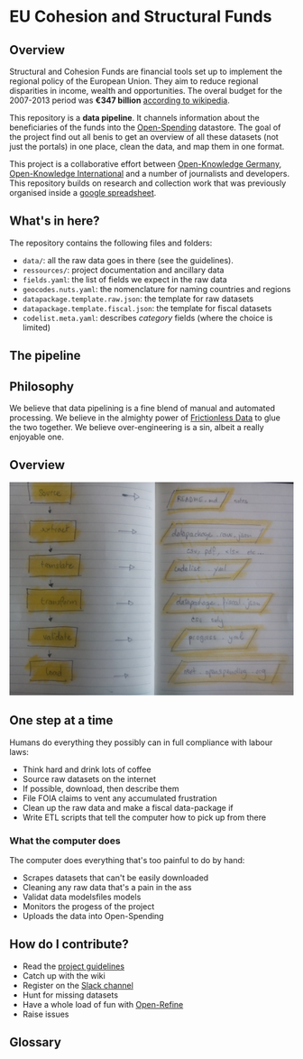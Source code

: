 # EU Cohesion and Structural Funds 

## Overview

Structural and Cohesion Funds are financial tools set up to implement the regional policy of the European Union. They aim to reduce regional disparities in income, wealth and opportunities. The overal budget for the 2007-2013 period was __€347 billion__ [according to wikipedia](https://en.wikipedia.org/wiki/Structural_Funds_and_Cohesion_Fund).

This repository is a __data pipeline__. It channels information about the beneficiaries of the funds into the [Open-Spending](http:next.openspending.org) datastore. The goal of the project find out  all benis to get an overview of all these datasets (not just the portals) in one place, clean the data, and map them in one format. 

This project is a collaborative effort between [Open-Knowledge Germany](https://www.okfn.de/en/), [Open-Knowledge International](http://okfn.org/) and a number of journalists and developers. This repository builds on research and collection work that was previously organised inside a [google spreadsheet](https://docs.google.com/spreadsheets/d/1RkC_YuWWlhGxyDRc-bpD_zaWAXK78GpPr8nfPesQfSY/edit?pref=2&pli=1#gid=0). 

##  What's in here?

The repository contains the following files and folders:

- `data/`: all the raw data goes in there (see the guidelines).
- `ressources/`: project documentation and ancillary data
- `fields.yaml`: the list of fields we expect in the raw data
- `geocodes.nuts.yaml`: the nomenclature for naming countries and regions
- `datapackage.template.raw.json`: the template for raw datasets
- `datapackage.template.fiscal.json`: the template for fiscal datasets
- `codelist.meta.yaml`: describes *category* fields (where the choice is limited)

## The pipeline

## Philosophy

We believe that data pipelining is a fine blend of manual and automated processing. We believe in the almighty power of [Frictionless Data](http://www.frictionlessdata.io/) to glue the two together. We believe over-engineering is a sin, albeit a really enjoyable one.  

## Overview

![Pipeline](resources/images/pipeline_v1.jpg "Overview of the pipeline")

## One step at a time

Humans do everything they possibly can in full compliance with labour laws:

- Think hard and drink lots of coffee
- Source raw datasets on the internet
- If possible, download, then describe them
- File FOIA claims to vent any accumulated frustration
- Clean up the raw data and make a fiscal data-package if 
- Write ETL scripts that tell the computer how to pick up from there 

### What the computer does

The computer does everything that's too painful to do by hand:

- Scrapes datasets that can't be easily downloaded
- Cleaning any raw data that's a pain in the ass
- Validat data modelsfiles models
- Monitors the progess of the project
- Uploads the data into Open-Spending

## How do I contribute?

- Read the [project guidelines](hguidelines.md)
- Catch up with the wiki
- Register on the [Slack channel](https://followthesubsidies.slack.com)
- Hunt for missing datasets
- Have a whole load of fun with [Open-Refine]()
- Raise issues

## Glossary
